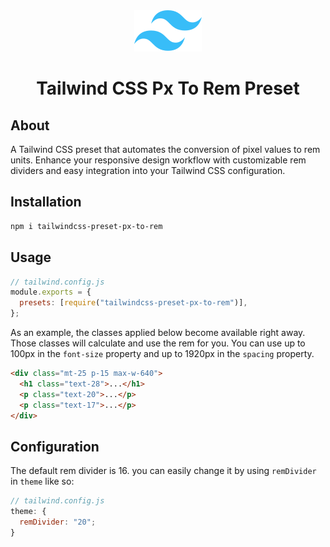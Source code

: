 <div align="center">
  <img src="https://raw.githubusercontent.com/maizzle/tailwindcss-preset-email/HEAD/.github/tailwindcss-mark.svg" alt="Tailwind CSS" width="108" height="66">
  <h1>Tailwind CSS Px To Rem Preset</h1>
</div>

## About

A Tailwind CSS preset that automates the conversion of pixel values to rem units. Enhance your responsive design workflow with customizable rem dividers and easy integration into your Tailwind CSS configuration.

## Installation

```bash
npm i tailwindcss-preset-px-to-rem
```

## Usage

```js
// tailwind.config.js
module.exports = {
  presets: [require("tailwindcss-preset-px-to-rem")],
};
```

As an example, the classes applied below become available right away.
Those classes will calculate and use the rem for you.
You can use up to 100px in the `font-size` property and up to 1920px in the `spacing` property.

```html
<div class="mt-25 p-15 max-w-640">
  <h1 class="text-28">...</h1>
  <p class="text-20">...</p>
  <p class="text-17">...</p>
</div>
```

## Configuration

The default rem divider is 16.
you can easily change it by using `remDivider` in `theme` like so:

```js
// tailwind.config.js
theme: {
  remDivider: "20";
}
```
